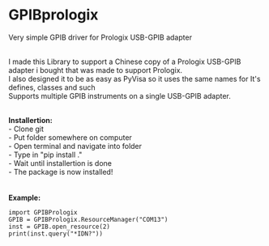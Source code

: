 # GPIBprologix
Very simple GPIB driver for Prologix USB-GPIB adapter

<br>I made this Library to support a Chinese copy of a Prologix USB-GPIB adapter i bought that was made to support Prologix.
<br>I also designed it to be as easy as PyVisa so it uses the same names for It's defines, classes and such
<br>Supports multiple GPIB instruments on a single USB-GPIB adapter. 

<br><b>Installertion:</b>
<br>- Clone git
<br>- Put folder somewhere on computer
<br>- Open terminal and navigate into folder
<br>- Type in "pip install ." 
<br>- Wait until installertion is done
<br>- The package is now installed!
<br>
<br>
<br><b>Example:</b>
```
import GPIBPrologix
GPIB = GPIBPrologix.ResourceManager("COM13")
inst = GPIB.open_resource(2)
print(inst.query("*IDN?"))
```
